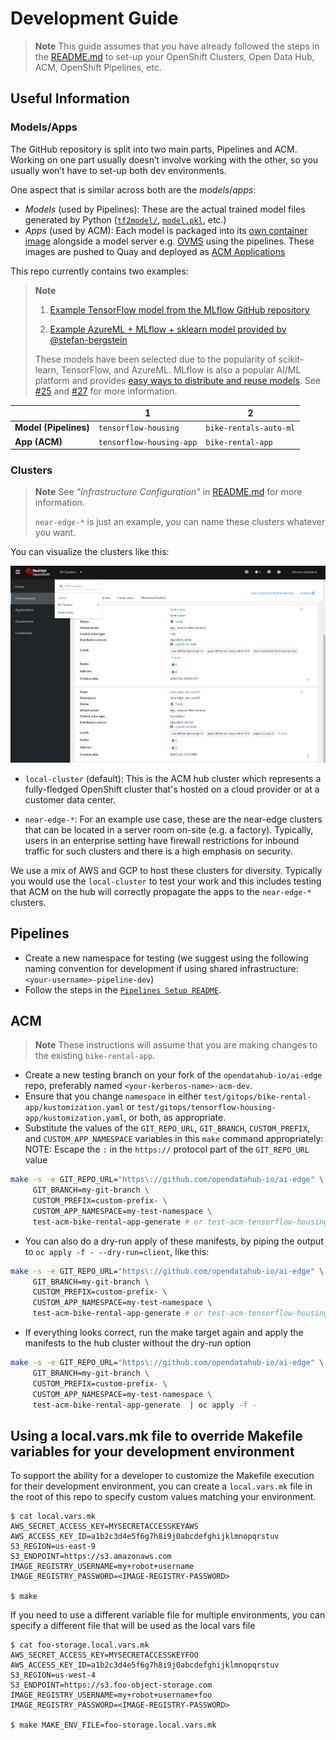 # Development Guide

> **Note**
> This guide assumes that you have already followed the steps in the [README.md](./README.md) to set-up your OpenShift Clusters, Open Data Hub, ACM, OpenShift Pipelines, etc.

## Useful Information

### Models/Apps

The GitHub repository is split into two main parts, Pipelines and ACM. Working on one part usually doesn’t involve working with the other, so you usually won’t have to set-up both dev environments.

One aspect that is similar across both are the *models*/*apps*:

* *Models* (used by Pipelines): These are the actual trained model files generated by Python ([`tf2model/`](https://www.tensorflow.org/guide/checkpoint), [`model.pkl`](https://scikit-learn.org/stable/model_persistence.html), etc.)
* *Apps* (used by ACM): Each model is packaged into its [own container image](https://github.com/opendatahub-io/ai-edge/blob/e0086c9e2c223c8d4a1df7a415d8aee736365e75/pipelines/containerfiles/Containerfile.openvino.mlserver.mlflow) alongside a model server e.g. [OVMS](https://docs.openvino.ai/2023.1/ovms_what_is_openvino_model_server.html) using the pipelines. These images are pushed to Quay and deployed as [ACM Applications](https://access.redhat.com/documentation/en-us/red_hat_advanced_cluster_management_for_kubernetes/2.8/html/applications/managing-applications)

This repo currently contains two examples:

> **Note**
>
> 1. [Example TensorFlow model from the MLflow GitHub repository](https://github.com/mlflow/mlflow/tree/ef0f922ca874dd94f9b88e8bfbde2a8cb2c385d2/examples/tensorflow)
>
> 1. [Example AzureML + MLflow + sklearn model provided by](https://github.com/stefan-bergstein/azureml-model-to-edge/tree/8e41fbfb2991cf437a6477553939e04c71103555/models/bike-rentals-auto-ml) [@stefan-bergstein](https://github.com/stefan-bergstein)
>
> These models have been selected due to the popularity of scikit-learn, TensorFlow, and AzureML. MLflow is also a popular AI/ML platform and provides [easy ways to distribute and reuse models](https://mlflow.org/docs/latest/projects.html#projects). See [#25](https://github.com/opendatahub-io/ai-edge/issues/25) and [#27](https://github.com/opendatahub-io/ai-edge/issues/27) for more information.

|                       | **1**                    | **2**                  |
|-----------------------|--------------------------|------------------------|
| **Model (Pipelines)** | `tensorflow-housing`     | `bike-rentals-auto-ml` |
| **App (ACM)**         | `tensorflow-housing-app` | `bike-rental-app`      |

### Clusters

> **Note**
> See *"Infrastructure Configuration"* in [README.md](./README.md) for more information.
>
> `near-edge-*` is just an example, you can name these clusters whatever you want.

You can visualize the clusters like this:

![ACM Example](.github/images/ACM-example.png)

* `local-cluster` (default): This is the ACM hub cluster which represents a fully-fledged OpenShift cluster that's hosted on a cloud provider or at a customer data center.

* `near-edge-*`:  For an example use case, these are the near-edge clusters that can be located in a server room on-site (e.g. a factory). Typically, users in an enterprise setting have firewall restrictions for inbound traffic for such clusters and there is a high emphasis on security.

We use a mix of AWS and GCP to host these clusters for diversity. Typically you would use the `local-cluster` to test your work and this includes testing that ACM on the hub will correctly propagate the apps to the `near-edge-*` clusters.

## Pipelines

* Create a new namespace for testing (we suggest using the following naming convention for development if using shared infrastructure: `<your-username>-pipeline-dev`)
* Follow the steps in the [`Pipelines Setup README`](./pipelines/README.md).

## ACM

> **Note**
> These instructions will assume that you are making changes to the existing `bike-rental-app`.

* Create a new testing branch on your fork of the `opendatahub-io/ai-edge` repo, preferably named `<your-kerberos-name>-acm-dev`.
* Ensure that you change `namespace` in either `test/gitops/bike-rental-app/kustomization.yaml` or `test/gitops/tensorflow-housing-app/kustomization.yaml`, or both, as appropriate.
* Substitute the values of the `GIT_REPO_URL`, `GIT_BRANCH`, `CUSTOM_PREFIX`, and `CUSTOM_APP_NAMESPACE` variables in this `make` command appropriately:
NOTE: Escape the `:` in the `https://` protocol part of the `GIT_REPO_URL` value
```bash
make -s -e GIT_REPO_URL="https\://github.com/opendatahub-io/ai-edge" \
     GIT_BRANCH=my-git-branch \
     CUSTOM_PREFIX=custom-prefix- \
     CUSTOM_APP_NAMESPACE=my-test-namespace \
     test-acm-bike-rental-app-generate # or test-acm-tensorflow-housing-generate
```
* You can also do a dry-run apply of these manifests, by piping the output to `oc apply -f - --dry-run=client`, like this:

```bash
make -s -e GIT_REPO_URL="https\://github.com/opendatahub-io/ai-edge" \
     GIT_BRANCH=my-git-branch \
     CUSTOM_PREFIX=custom-prefix- \
     CUSTOM_APP_NAMESPACE=my-test-namespace \
     test-acm-bike-rental-app-generate # or test-acm-tensorflow-housing-generate | oc apply -f - --dry-run=client
```
* If everything looks correct, run the make target again and apply the manifests to the hub cluster without the dry-run option
```bash
make -s -e GIT_REPO_URL="https\://github.com/opendatahub-io/ai-edge" \
     GIT_BRANCH=my-git-branch \
     CUSTOM_PREFIX=custom-prefix- \
     CUSTOM_APP_NAMESPACE=my-test-namespace \
     test-acm-bike-rental-app-generate  | oc apply -f -
```

## Using a local.vars.mk file to override Makefile variables for your development environment
To support the ability for a developer to customize the Makefile execution for their development environment, you can create a `local.vars.mk` file in the root of this repo to specify custom values matching your environment.  

```
$ cat local.vars.mk
AWS_SECRET_ACCESS_KEY=MYSECRETACCESSKEYAWS
AWS_ACCESS_KEY_ID=a1b2c3d4e5f6g7h8i9j0abcdefghijklmnopqrstuv
S3_REGION=us-east-9
S3_ENDPOINT=https://s3.amazonaws.com
IMAGE_REGISTRY_USERNAME=my+robot+username
IMAGE_REGISTRY_PASSWORD=<IMAGE-REGISTRY-PASSWORD>

$ make 
```

If you need to use a different variable file for multiple environments, you can specify a different file that will be used as the local vars file

```
$ cat foo-storage.local.vars.mk
AWS_SECRET_ACCESS_KEY=MYSECRETACCESSKEYFOO
AWS_ACCESS_KEY_ID=a1b2c3d4e5f6g7h8i9j0abcdefghijklmnopqrstuv
S3_REGION=us-west-4
S3_ENDPOINT=https://s3.foo-object-storage.com
IMAGE_REGISTRY_USERNAME=my+robot+username+foo
IMAGE_REGISTRY_PASSWORD=<IMAGE-REGISTRY-PASSWORD>

$ make MAKE_ENV_FILE=foo-storage.local.vars.mk
```

